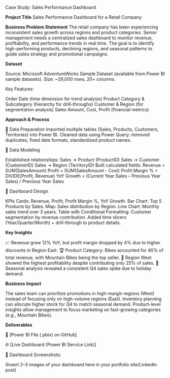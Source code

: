 Case Study: Sales Performance Dashboard

**Project Title**
Sales Performance Dashboard for a Retail Company

**Business Problem Statement**
The retail company has been experiencing inconsistent sales growth across regions and product categories. Senior management needs a centralized sales dashboard to monitor revenue, profitability, and performance trends in real time. The goal is to identify high-performing products, declining regions, and seasonal patterns to guide sales strategy and promotional campaigns.

**Dataset**

Source: Microsoft AdventureWorks Sample Dataset (available from Power BI sample datasets).
Size: ~29,000 rows, 20+ columns.

Key Features:

Order Date (time dimension for trend analysis)
Product Category & Subcategory (hierarchy for drill-throughs)
Customer & Region (for segmentation analysis)
Sales Amount, Cost, Profit (financial metrics)

**Approach & Process**

🔹 Data Preparation
Imported multiple tables (Sales, Products, Customers, Territories) into Power BI.
Cleaned data using Power Query: removed duplicates, fixed date formats, standardized product names.

🔹 Data Modeling

Established relationships:
    Sales → Product (ProductID)
    Sales → Customer (CustomerID)
    Sales → Region (TerritoryID)
    Built calculated fields:
    Revenue = SUM(SalesAmount)
    Profit = SUM(SalesAmount - Cost)
    Profit Margin % = DIVIDE(Profit, Revenue)
    YoY Growth = (Current Year Sales – Previous Year Sales) / Previous Year Sales

🔹 Dashboard Design

KPIs Cards: Revenue, Profit, Profit Margin %, YoY Growth.
Bar Chart: Top 5 Products by Sales.
Map: Sales distribution by Region.
Line Chart: Monthly sales trend over 3 years.
Table with Conditional Formatting: Customer segmentation by revenue contribution.
Added time slicers (Year/Quarter/Month) + drill-through to product details.

**Key Insights**

📈 Revenue grew 12% YoY, but profit margin dropped by 4% due to higher discounts in Region East.
🏆 Product Category: Bikes accounted for 40% of total revenue, with Mountain Bikes being the top seller.
📍 Region West showed the highest profitability despite contributing only 25% of sales.
🔄 Seasonal analysis revealed a consistent Q4 sales spike due to holiday demand.

**Business Impact**

The sales team can prioritize promotions in high-margin regions (West) instead of focusing only on high-volume regions (East).
Inventory planning can allocate higher stock for Q4 to match seasonal demand.
Product-level insights allow management to focus marketing on fast-growing categories (e.g., Mountain Bikes).

**Deliverables**

📂 [Power BI File (.pbix) on GitHub]

🌐 [Live Dashboard (Power BI Service Link)]

📸 Dashboard Screenshots:

(Insert 2–3 images of your dashboard here in your portfolio site/LinkedIn post)
